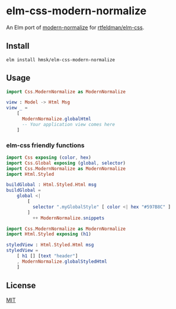 # elm-css-modern-normalize

An Elm port of [modern-normalize](https://github.com/sindresorhus/modern-normalize) for [rtfeldman/elm-css](https://package.elm-lang.org/packages/rtfeldman/elm-css/latest/).

## Install

```
elm install hmsk/elm-css-modern-normalize
```

## Usage

```elm
import Css.ModernNormalize as ModernNormalize

view : Model -> Html Msg
view _ =
    [
      ModernNormalize.globalHtml
      -- Your application view comes here
    ]
```

### elm-css friendly functions

```elm
import Css exposing (color, hex)
import Css.Global exposing (global, selector)
import Css.ModernNormalize as ModernNormalize
import Html.Styled

buildGlobal : Html.Styled.Html msg
buildGlobal =
    global <|
        [
          selector ".myGlobalStyle" [ color <| hex "#597B8C" ]
        ]
          ++ ModernNormalize.snippets
```

```elm
import Css.ModernNormalize as ModernNormalize
import Html.Styled exposing (h1)

styledView : Html.Styled.Html msg
styledView =
    [ h1 [] [text "header"]
    , ModernNormalize.globalStyledHtml
    ]
```

## License

[MIT](/LICENSE)
